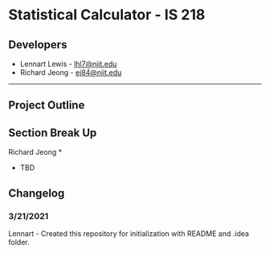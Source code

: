 # Statistical Calculator - IS 218

## Developers
* Lennart Lewis - lhl7@njit.edu 
* Richard Jeong - ej84@njit.edu
___

## Project Outline 


## Section Break Up
Richard Jeong
* 

* TBD

## Changelog

### 3/21/2021
Lennart - Created this repository for initialization with README and .idea folder.
